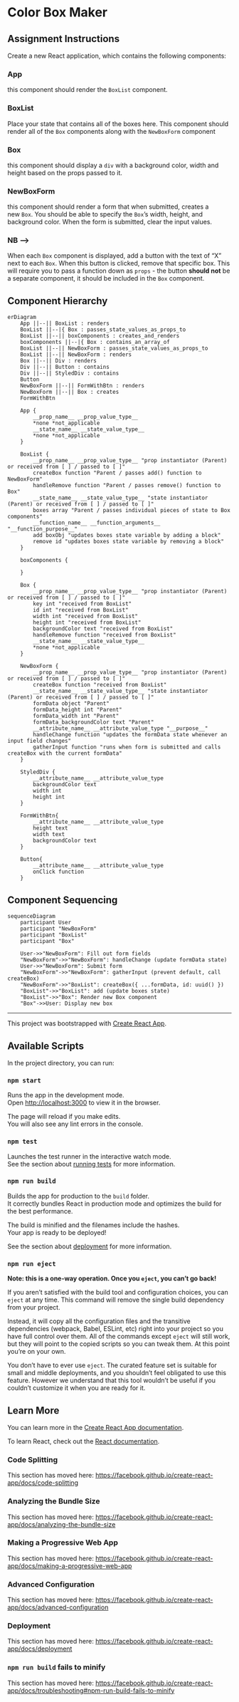 # Color Box Maker

## Assignment Instructions

Create a new React application, which contains the following components:

### App

this component should render the `BoxList` component.

### BoxList

Place your state that contains all of the boxes here. This component should render all of the `Box` components along with the `NewBoxForm` component

### Box

this component should display a `div` with a background color, width and height based on the props passed to it.

### NewBoxForm

this component should render a form that when submitted, creates a new `Box`. You should be able to specify the `Box`’s width, height, and background color. When the form is submitted, clear the input values.

### NB --> 
When each `Box` component is displayed, add a button with the text of “X” next to each `Box`. When this button is clicked, remove that specific box. This will require you to pass a function down as `props` - the button **should not** be a separate component, it should be included in the `Box` component.

## Component Hierarchy

```mermaid
erDiagram
    App ||--|| BoxList : renders
    BoxList ||--|{ Box : passes_state_values_as_props_to
    BoxList ||--|| boxComponents : creates_and_renders
    boxComponents ||--|{ Box : contains_an_array_of
    BoxList ||--|| NewBoxForm : passes_state_values_as_props_to
    BoxList ||--|| NewBoxForm : renders
    Box ||--|| Div : renders
    Div ||--|| Button : contains
    Div ||--|| StyledDiv : contains
    Button
    NewBoxForm ||--|| FormWithBtn : renders
    NewBoxForm ||--|| Box : creates
    FormWithBtn

    App {
        __prop_name__ __prop_value_type__
        *none *not_applicable
        __state_name__ __state_value_type__
        *none *not_applicable
    }

    BoxList {
        __prop_name__ __prop_value_type__ "prop instantiator (Parent) or received from [ ] / passed to [ ]"
        createBox function "Parent / passes add() function to NewBoxForm"
        handleRemove function "Parent / passes remove() function to Box"
        __state_name__ __state_value_type__ "state instantiator (Parent) or received from [ ] / passed to [ ]"
        boxes array "Parent / passes individual pieces of state to Box components"
        __function_name__ __function_arguments__ "__function_purpose__" 
        add boxObj "updates boxes state variable by adding a block" 
        remove id "updates boxes state variable by removing a block" 
    }

    boxComponents {

    }

    Box {
        __prop_name__ __prop_value_type__ "prop instantiator (Parent) or received from [ ] / passed to [ ]"
        key int "received from BoxList"
        id int "received from BoxList"
        width int "received from BoxList"
        height int "received from BoxList"
        backgroundColor text "received from BoxList"
        handleRemove function "received from BoxList"
        __state_name__ __state_value_type__
        *none *not_applicable
    }

    NewBoxForm {
        __prop_name__ __prop_value_type__ "prop instantiator (Parent) or received from [ ] / passed to [ ]"
        createBox function "received from BoxList"
        __state_name__ __state_value_type__ "state instantiator (Parent) or received from [ ] / passed to [ ]"
        formData object "Parent"
        formData_height int "Parent"
        formData_width int "Parent"
        formData_backgroundColor text "Parent"
        __attribute_name__ __attribute_value_type "__purpose__"
        handleChange function "updates the formData state whenever an input field changes"
        gatherInput function "runs when form is submitted and calls createBox with the current formData"
    }

    StyledDiv {
        __attribute_name__ __attribute_value_type
        backgroundColor text
        width int
        height int
    }

    FormWithBtn{
        __attribute_name__ __attribute_value_type
        height text
        width text
        backgroundColor text
    }

    Button{
        __attribute_name__ __attribute_value_type 
        onClick function
    }
```
## Component Sequencing

```mermaid
sequenceDiagram
    participant User
    participant "NewBoxForm"
    participant "BoxList"
    participant "Box"

    User->>"NewBoxForm": Fill out form fields
    "NewBoxForm"->>"NewBoxForm": handleChange (update formData state)
    User->>"NewBoxForm": Submit form
    "NewBoxForm"->>"NewBoxForm": gatherInput (prevent default, call createBox)
    "NewBoxForm"->>"BoxList": createBox({ ...formData, id: uuid() })
    "BoxList"->>"BoxList": add (update boxes state)
    "BoxList"->>"Box": Render new Box component
    "Box"->>User: Display new box
```

---
This project was bootstrapped with [Create React App](https://github.com/facebook/create-react-app).

## Available Scripts

In the project directory, you can run:

### `npm start`

Runs the app in the development mode.<br />
Open [http://localhost:3000](http://localhost:3000) to view it in the browser.

The page will reload if you make edits.<br />
You will also see any lint errors in the console.

### `npm test`

Launches the test runner in the interactive watch mode.<br />
See the section about [running tests](https://facebook.github.io/create-react-app/docs/running-tests) for more information.

### `npm run build`

Builds the app for production to the `build` folder.<br />
It correctly bundles React in production mode and optimizes the build for the best performance.

The build is minified and the filenames include the hashes.<br />
Your app is ready to be deployed!

See the section about [deployment](https://facebook.github.io/create-react-app/docs/deployment) for more information.

### `npm run eject`

**Note: this is a one-way operation. Once you `eject`, you can’t go back!**

If you aren’t satisfied with the build tool and configuration choices, you can `eject` at any time. This command will remove the single build dependency from your project.

Instead, it will copy all the configuration files and the transitive dependencies (webpack, Babel, ESLint, etc) right into your project so you have full control over them. All of the commands except `eject` will still work, but they will point to the copied scripts so you can tweak them. At this point you’re on your own.

You don’t have to ever use `eject`. The curated feature set is suitable for small and middle deployments, and you shouldn’t feel obligated to use this feature. However we understand that this tool wouldn’t be useful if you couldn’t customize it when you are ready for it.

## Learn More

You can learn more in the [Create React App documentation](https://facebook.github.io/create-react-app/docs/getting-started).

To learn React, check out the [React documentation](https://reactjs.org/).

### Code Splitting

This section has moved here: https://facebook.github.io/create-react-app/docs/code-splitting

### Analyzing the Bundle Size

This section has moved here: https://facebook.github.io/create-react-app/docs/analyzing-the-bundle-size

### Making a Progressive Web App

This section has moved here: https://facebook.github.io/create-react-app/docs/making-a-progressive-web-app

### Advanced Configuration

This section has moved here: https://facebook.github.io/create-react-app/docs/advanced-configuration

### Deployment

This section has moved here: https://facebook.github.io/create-react-app/docs/deployment

### `npm run build` fails to minify

This section has moved here: https://facebook.github.io/create-react-app/docs/troubleshooting#npm-run-build-fails-to-minify
